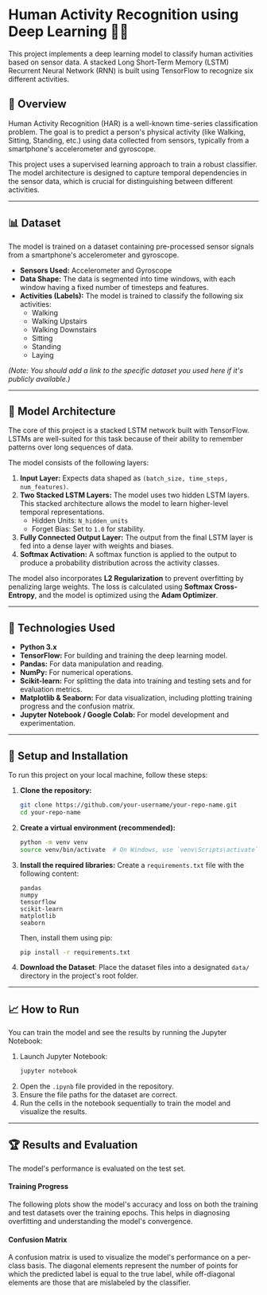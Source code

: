# Human Activity Recognition using Deep Learning 🚶‍♂️

This project implements a deep learning model to classify human activities based on sensor data. A stacked Long Short-Term Memory (LSTM) Recurrent Neural Network (RNN) is built using TensorFlow to recognize six different activities.

## 📜 Overview

Human Activity Recognition (HAR) is a well-known time-series classification problem. The goal is to predict a person's physical activity (like Walking, Sitting, Standing, etc.) using data collected from sensors, typically from a smartphone's accelerometer and gyroscope.

This project uses a supervised learning approach to train a robust classifier. The model architecture is designed to capture temporal dependencies in the sensor data, which is crucial for distinguishing between different activities.

-----

## 📊 Dataset

The model is trained on a dataset containing pre-processed sensor signals from a smartphone's accelerometer and gyroscope.

  * **Sensors Used:** Accelerometer and Gyroscope
  * **Data Shape:** The data is segmented into time windows, with each window having a fixed number of timesteps and features.
  * **Activities (Labels):** The model is trained to classify the following six activities:
      * Walking
      * Walking Upstairs
      * Walking Downstairs
      * Sitting
      * Standing
      * Laying

*(Note: You should add a link to the specific dataset you used here if it's publicly available.)*

-----

## 🧠 Model Architecture

The core of this project is a stacked LSTM network built with TensorFlow. LSTMs are well-suited for this task because of their ability to remember patterns over long sequences of data.

The model consists of the following layers:

1.  **Input Layer:** Expects data shaped as `(batch_size, time_steps, num_features)`.
2.  **Two Stacked LSTM Layers:** The model uses two hidden LSTM layers. This stacked architecture allows the model to learn higher-level temporal representations.
      * Hidden Units: `N_hidden_units`
      * Forget Bias: Set to `1.0` for stability.
3.  **Fully Connected Output Layer:** The output from the final LSTM layer is fed into a dense layer with weights and biases.
4.  **Softmax Activation:** A softmax function is applied to the output to produce a probability distribution across the activity classes.

The model also incorporates **L2 Regularization** to prevent overfitting by penalizing large weights. The loss is calculated using **Softmax Cross-Entropy**, and the model is optimized using the **Adam Optimizer**.

-----

## 🚀 Technologies Used

  * **Python 3.x**
  * **TensorFlow:** For building and training the deep learning model.
  * **Pandas:** For data manipulation and reading.
  * **NumPy:** For numerical operations.
  * **Scikit-learn:** For splitting the data into training and testing sets and for evaluation metrics.
  * **Matplotlib & Seaborn:** For data visualization, including plotting training progress and the confusion matrix.
  * **Jupyter Notebook / Google Colab:** For model development and experimentation.

-----

## 🔧 Setup and Installation

To run this project on your local machine, follow these steps:

1.  **Clone the repository:**

    ```bash
    git clone https://github.com/your-username/your-repo-name.git
    cd your-repo-name
    ```

2.  **Create a virtual environment (recommended):**

    ```bash
    python -m venv venv
    source venv/bin/activate  # On Windows, use `venv\Scripts\activate`
    ```

3.  **Install the required libraries:** Create a `requirements.txt` file with the following content:

    ```
    pandas
    numpy
    tensorflow
    scikit-learn
    matplotlib
    seaborn
    ```

    Then, install them using pip:

    ```bash
    pip install -r requirements.txt
    ```

4.  **Download the Dataset**: Place the dataset files into a designated `data/` directory in the project's root folder.

-----

## 📈 How to Run

You can train the model and see the results by running the Jupyter Notebook:

1.  Launch Jupyter Notebook:
    ```bash
    jupyter notebook
    ```
2.  Open the `.ipynb` file provided in the repository.
3.  Ensure the file paths for the dataset are correct.
4.  Run the cells in the notebook sequentially to train the model and visualize the results.

-----

## 🏆 Results and Evaluation

The model's performance is evaluated on the test set.

#### Training Progress

The following plots show the model's accuracy and loss on both the training and test datasets over the training epochs. This helps in diagnosing overfitting and understanding the model's convergence.



#### Confusion Matrix

A confusion matrix is used to visualize the model's performance on a per-class basis. The diagonal elements represent the number of points for which the predicted label is equal to the true label, while off-diagonal elements are those that are mislabeled by the classifier.

